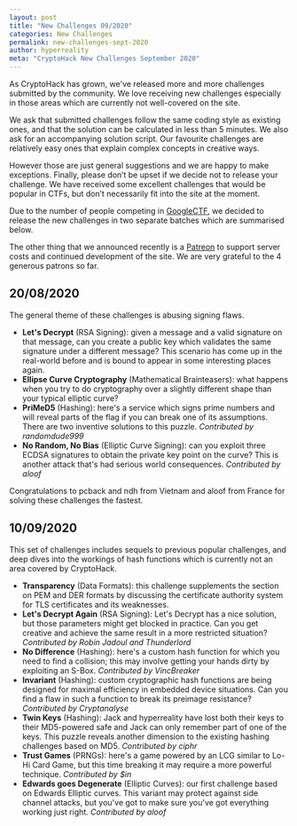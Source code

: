 ```yaml
---
layout: post
title: "New Challenges 09/2020"
categories: New Challenges
permalink: new-challenges-sept-2020
author: hyperreality
meta: "CryptoHack New Challenges September 2020"
---
```


As CryptoHack has grown, we've released more and more challenges submitted by the community. We love receiving new challenges especially in those areas which are currently not well-covered on the site.

We ask that submitted challenges follow the same coding style as existing ones, and that the solution can be calculated in less than 5 minutes. We also ask for an accompanying solution script. Our favourite challenges are relatively easy ones that explain complex concepts in creative ways.

However those are just general suggestions and we are happy to make exceptions. Finally, please don’t be upset if we decide not to release your challenge. We have received some excellent challenges that would be popular in CTFs, but don’t necessarily fit into the site at the moment.

Due to the number of people competing in [GoogleCTF](https://ctftime.org/event/1041), we decided to release the new challenges in two separate batches which are summarised below.

The other thing that we announced recently is a [Patreon](https://www.patreon.com/cryptohack) to support server costs and continued development of the site. We are very grateful to the 4 generous patrons so far.

## 20/08/2020

The general theme of these challenges is abusing signing flaws.

- **Let's Decrypt** (RSA Signing): given a message and a valid signature on that message, can you create a public key which validates the same signature under a different message? This scenario has come up in the real-world before and is bound to appear in some interesting places again.
- **Ellipse Curve Cryptography** (Mathematical Brainteasers): what happens when you try to do cryptography over a slightly different shape than your typical elliptic curve?
- **PriMeD5** (Hashing): here's a service which signs prime numbers and will reveal parts of the flag if you can break one of its assumptions. There are two inventive solutions to this puzzle. _Contributed by randomdude999_
- **No Random, No Bias** (Elliptic Curve Signing): can you exploit three ECDSA signatures to obtain the private key point on the curve? This is another attack that's had serious world consequences. _Contributed by aloof_

Congratulations to pcback and ndh from Vietnam and aloof from France for solving these challenges the fastest.


## 10/09/2020

This set of challenges includes sequels to previous popular challenges, and deep dives into the workings of hash functions which is currently not an area covered by CryptoHack.

- **Transparency** (Data Formats): this challenge supplements the section on PEM and DER formats by discussing the certificate authority system for TLS certificates and its weaknesses.
- **Let's Decrypt Again** (RSA Signing): Let's Decrypt has a nice solution, but those parameters might get blocked in practice. Can you get creative and achieve the same result in a more restricted situation? _Contributed by Robin Jadoul and Thunderlord_
- **No Difference** (Hashing): here's a custom hash function for which you need to find a collision; this may involve getting your hands dirty by exploiting an S-Box. _Contributed by VincBreaker_
- **Invariant** (Hashing): custom cryptographic hash functions are being designed for maximal efficiency in embedded device situations. Can you find a flaw in such a function to break its preimage resistance? _Contributed by Cryptanalyse_
- **Twin Keys** (Hashing): Jack and hyperreality have lost both their keys to their MD5-powered safe and Jack can only remember part of one of the keys. This puzzle reveals another dimension to the existing hashing challenges based on MD5. _Contributed by ciphr_
- **Trust Games** (PRNGs): here's a game powered by an LCG similar to Lo-Hi Card Game, but this time breaking it may require a more powerful technique. _Contributed by $in_
- **Edwards goes Degenerate** (Elliptic Curves): our first challenge based on Edwards Elliptic curves. This variant may protect against side channel attacks, but you've got to make sure you've got everything working just right. _Contributed by aloof_

